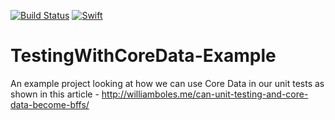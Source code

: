 [![Build Status](https://travis-ci.org/wibosco/TestingWithCoreData-Example.svg)](https://travis-ci.org/wibosco/TestingWithCoreData-Example)
<a href="https://swift.org"><img src="https://img.shields.io/badge/Swift-4.0-orange.svg?style=flat" alt="Swift" /></a>
 
# TestingWithCoreData-Example
An example project looking at how we can use Core Data in our unit tests as shown in this article - http://williamboles.me/can-unit-testing-and-core-data-become-bffs/

